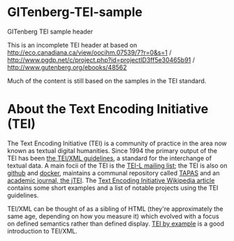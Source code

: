 # GITenberg-TEI-sample
GITenberg TEI sample header

This is an incomplete TEI header at based on http://eco.canadiana.ca/view/oocihm.07539/7?r=0&s=1 / http://www.pgdp.net/c/project.php?id=projectID3ff5e30465b91 / http://www.gutenberg.org/ebooks/48562

Much of the content is still based on the samples in the TEI standard.


# About the Text Encoding Initiative (TEI)

The Text Encoding Initiative (TEI) is a community of practice in the area now known as textual digital humanities. Since 1994 
the primary output of the TEI has been [the TEI/XML guidelines](https://www.tei-c.org/release/doc/tei-p5-doc/en/html/index.html), a standard for the interchange of textual data. A main focii of the TEI is the [TEI-L mailing list](https://listserv.brown.edu/cgi-bin/wa?A1=ind1904&L=TEI-L); the TEI is also on [github](https://github.com/TEIC/TEI) and [docker](https://hub.docker.com/u/teic), maintains a communal repository called [TAPAS](https://tapasproject.org/) and an [academic journal, the jTEI](https://journals.openedition.org/jtei/). The [Text Encoding Initiative Wikipedia article](https://en.wikipedia.org/wiki/Text_Encoding_Initiative) contains some short examples and a list of notable projects using the TEI guidelines. 

TEI/XML can be thought of as a sibling of HTML (they're approximately the same age, depending on how you measure it) which evolved with a focus on defined semantics rather than defined display.  [TEI by example](https://teibyexample.org/) is a good introduction to TEI/XML.

